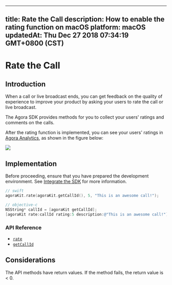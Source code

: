 
---
title: Rate the Call
description: How to enable the rating function on macOS
platform: macOS
updatedAt: Thu Dec 27 2018 07:34:19 GMT+0800 (CST)
---
# Rate the Call
## Introduction

When a call or live broadcast ends, you can get feedback on the quality of experience to improve your product by asking your users to rate the call or live broadcast.

The Agora SDK provides methods for you to collect your users' ratings and comments on the calls.

After the rating function is implemented, you can see your users' ratings in [Agora Analytics](../../en/Interactive%20Broadcast/aa_guide.md), as shown in the figure below:

![](https://web-cdn.agora.io/docs-files/1545801217929)

## Implementation
Before proceeding, ensure that you have prepared the development environment. See [Integrate the SDK](../../en/Interactive%20Broadcast/mac_video.md) for more information.

```swift
// swift
agoraKit.rate(agoraKit.getCallId(), 5, "This is an awesome call!");
```

```objective-c
// objective-c
NSString* callId = [agoraKit getCallId];
[agoraKit rate:callId rating:5 description:@"This is an awesome call!"]; 
```

### API Reference

- [`rate`](https://docs.agora.io/en/Interactive%20Broadcast/API%20Reference/oc/Classes/AgoraRtcEngineKit.html#//api/name/rate:rating:description:)
- [`getCallId`](https://docs.agora.io/en/Interactive%20Broadcast/API%20Reference/oc/Classes/AgoraRtcEngineKit.html#//api/name/getCallId)

## Considerations

The API methods have return values. If the method fails, the return value is < 0.
